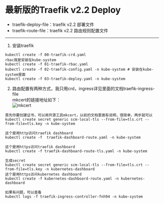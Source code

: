# 最新版的Traefik v2.2 Deploy

- traefik-deploy-file：traefik v2.2 部署文件
- traefik-route-file：traefik v2.2 路由规则配置文件

---
1. 安装traefik
```
kubectl create -f 00-traefik-crd.yaml
rbac我是安装在kube-system
kubectl create -f 01-traefik-rbac.yaml
kubectl create -f 02-traefik-config.yaml -n kube-system # 安装在kube-system里面
kubectl create -f 03-traefik-deploy.yaml -n kube-system
```
2. 路由配置有两种方式，我只用crd，ingress详见里面的文档traefik-ingress-file   
mkcert的链接地址如下：    
![mkcert](https://github.com/FiloSottile/mkcert)
```
首先你要创建证书，可以用开源工具mkcert，以前的文档里面有说明，很简单，两步就可以
kubectl create secret generic scm-local-tls --from-file=tls.crt --from-file=tls.key -n kube-system

这个是用http访问traefik dashboard
kubectl create -f  traefik-dashboard-route.yaml -n kube-system

这个是用https访问traefik dashboard
kubectl create -f traefik-dashboard-route-tls.yaml -n kube-system

生成secret
kubectl create secret generic scm-local-tls --from-file=tls.crt --from-file=tls.key -n kubernetes-dashboard
这个是用https访问kubernetes dashboard
kubectl create -f kubernetes-dashboard-route.yaml -n kubernetes-dashboard

如果有问题，可以查看
kubectl logs -f traefik-ingress-controller-fnh94 -n kube-system
```
